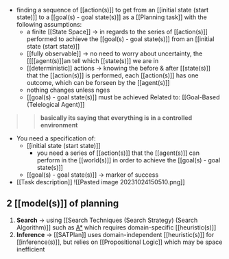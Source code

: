 - finding a sequence of [[action(s)]] to get from an [[initial state (start state)]] to a [[goal(s) - goal state(s)]] as a [[Planning task]] with the following assumptions:
	-  a finite [[State Space]] → in regards to the series of [[action(s)]] performed to achieve the [[goal(s) - goal state(s)]] from an [[initial state (start state)]]
	- [[fully observable]] → no need to worry about uncertainty, the [[[[agent(s)]]an tell which [[state(s)]] we are in
	- [[deterministic]] actions → knowing the before & after [[state(s)]] that the [[action(s)]] is performed, each [[action(s)]] has one outcome, which can be forseen by the [[agent(s)]]
	- nothing changes unless nges
	- [[goal(s) - goal state(s)]] must be achieved
Related to: [[Goal-Based (Telelogical Agent)]]

>>**basically its saying that everything is in a controlled environment**
- You need a specification of:
    - [[initial state (start state)]]
        - you need a series of [[action(s)]] that the [[agent(s)]] can perform in the [[world(s)]] in order to achieve the [[goal(s) - goal state(s)]]
    - [[goal(s) - goal state(s)]] → marker of success
- [[Task description]]
![[Pasted image 20231024150510.png]]
## 2 [[model(s)]] of planning
1. **Search** → using [[Search Techniques (Search Strategy) (Search Algorithm)]] such as [A*](https://www.notion.so/week04-Local-Search-Stochastic-Search-74d77c6537cc4e0495da5556ded9709f?pvs=21) which requires domain-specific [[heuristic(s)]]
2. **Inference** → [[SATPlan]] uses domain-independent [[heuristic(s)]] for [[inference(s)]], but relies on [[Propositional Logic]] which may be space inefficient
 
